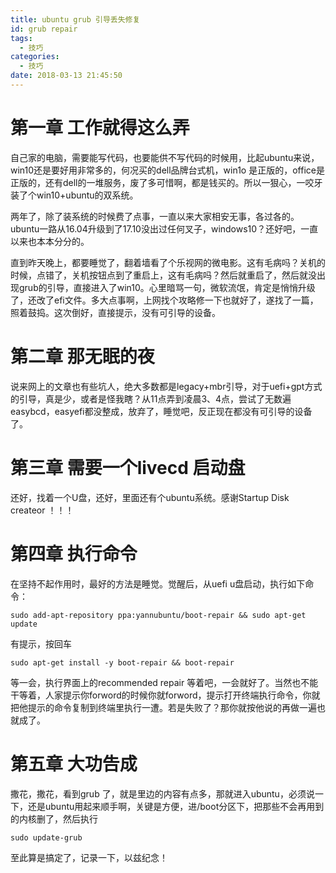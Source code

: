 ```yaml
---
title: ubuntu grub 引导丢失修复
id: grub repair
tags:
  - 技巧
categories:
  - 技巧
date: 2018-03-13 21:45:50
---
```


# 第一章 工作就得这么弄
自己家的电脑，需要能写代码，也要能供不写代码的时候用，比起ubuntu来说，win10还是要好用非常多的，何况买的dell品牌台式机，win1o 是正版的，office是正版的，还有dell的一堆服务，废了多可惜啊，都是钱买的。所以一狠心，一咬牙装了个win10+ubuntu的双系统。

两年了，除了装系统的时候费了点事，一直以来大家相安无事，各过各的。ubuntu一路从16.04升级到了17.10没出过任何叉子，windows10？还好吧，一直以来也本本分分的。

直到昨天晚上，都要睡觉了，翻着墙看了个乐视网的微电影。这有毛病吗？关机的时候，点错了，关机按钮点到了重启上，这有毛病吗？然后就重启了，然后就没出现grub的引导，直接进入了win10。心里暗骂一句，微软流氓，肯定是悄悄升级了，还改了efi文件。多大点事啊，上网找个攻略修一下也就好了，遂找了一篇，照着鼓捣。这次倒好，直接提示，没有可引导的设备。
<!--more-->
# 第二章 那无眠的夜
说来网上的文章也有些坑人，绝大多数都是legacy+mbr引导，对于uefi+gpt方式的引导，真是少，或者是怪我瞎？从11点弄到凌晨3、4点，尝试了无数遍easybcd，easyefi都没整成，放弃了，睡觉吧，反正现在都没有可引导的设备了。

# 第三章 需要一个livecd 启动盘
还好，找着一个U盘，还好，里面还有个ubuntu系统。感谢Startup Disk createor ！！！

# 第四章 执行命令
在坚持不起作用时，最好的方法是睡觉。觉醒后，从uefi u盘启动，执行如下命令：
```
sudo add-apt-repository ppa:yannubuntu/boot-repair && sudo apt-get update
```
有提示，按回车
```
sudo apt-get install -y boot-repair && boot-repair
```
等一会，执行界面上的recommended repair 等着吧，一会就好了。当然也不能干等着，人家提示你forword的时候你就forword，提示打开终端执行命令，你就把他提示的命令复制到终端里执行一遭。若是失败了？那你就按他说的再做一遍也就成了。

# 第五章 大功告成
撒花，撒花，看到grub 了，就是里边的内容有点多，那就进入ubuntu，必须说一下，还是ubuntu用起来顺手啊，关键是方便，进/boot分区下，把那些不会再用到的内核删了，然后执行
```
sudo update-grub
```
至此算是搞定了，记录一下，以兹纪念！
